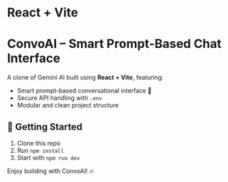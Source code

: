 # React + Vite
# ConvoAI – Smart Prompt-Based Chat Interface

A clone of Gemini AI built using **React + Vite**, featuring:
- Smart prompt-based conversational interface 🤖
- Secure API handling with `.env`
- Modular and clean project structure

## 🚀 Getting Started

1. Clone this repo  
2. Run `npm install`  
3. Start with `npm run dev`  

Enjoy building with ConvoAI! 🔥
